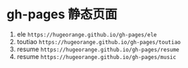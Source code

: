 # gh-pages 静态页面
1. ele  `https://hugeorange.github.io/gh-pages/ele`
2. toutiao  `https://hugeorange.github.io/gh-pages/toutiao`
3. resume  `https://hugeorange.github.io/gh-pages/resume`
4. resume  `https://hugeorange.github.io/gh-pages/music`